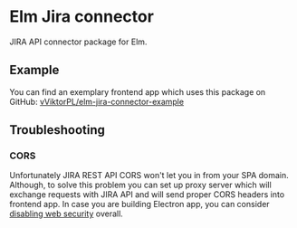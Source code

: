 # Elm Jira connector
JIRA API connector package for Elm.

## Example

You can find an exemplary frontend app which uses this package on GitHub:
[vViktorPL/elm-jira-connector-example](https://github.com/vViktorPL/elm-jira-connector-example)

## Troubleshooting
### CORS
Unfortunately JIRA REST API CORS won't let you in from your SPA domain. Although, to solve this problem
you can set up proxy server which will exchange requests with JIRA API and will send proper CORS headers
into frontend app.
In case you are building Electron app, you can consider 
[disabling web security](https://stackoverflow.com/questions/35852684/electron-chromium-disable-web-security) overall.